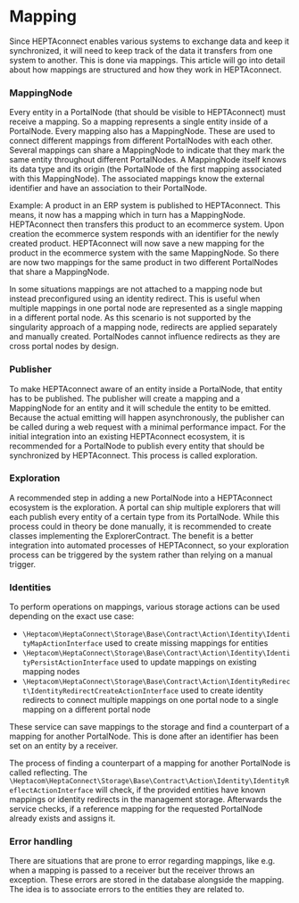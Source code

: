 # Mapping

Since HEPTAconnect enables various systems to exchange data and keep it synchronized, it will need to keep track of the data it transfers from one system to another.
This is done via mappings.
This article will go into detail about how mappings are structured and how they work in HEPTAconnect.

### MappingNode

Every entity in a PortalNode (that should be visible to HEPTAconnect) must receive a mapping.
So a mapping represents a single entity inside of a PortalNode.
Every mapping also has a MappingNode.
These are used to connect different mappings from different PortalNodes with each other.
Several mappings can share a MappingNode to indicate that they mark the same entity throughout different PortalNodes.
A MappingNode itself knows its data type and its origin (the PortalNode of the first mapping associated with this MappingNode).
The associated mappings know the external identifier and have an association to their PortalNode.

Example: A product in an ERP system is published to HEPTAconnect.
This means, it now has a mapping which in turn has a MappingNode.
HEPTAconnect then transfers this product to an ecommerce system.
Upon creation the ecommerce system responds with an identifier for the newly created product.
HEPTAconnect will now save a new mapping for the product in the ecommerce system with the same MappingNode.
So there are now two mappings for the same product in two different PortalNodes that share a MappingNode.

In some situations mappings are not attached to a mapping node but instead preconfigured using an identity redirect.
This is useful when multiple mappings in one portal node are represented as a single mapping in a different portal node.
As this scenario is not supported by the singularity approach of a mapping node, redirects are applied separately and manually created.
PortalNodes cannot influence redirects as they are cross portal nodes by design.

### Publisher

To make HEPTAconnect aware of an entity inside a PortalNode, that entity has to be published.
The publisher will create a mapping and a MappingNode for an entity and it will schedule the entity to be emitted.
Because the actual emitting will happen asynchronously, the publisher can be called during a web request with a minimal performance impact.
For the initial integration into an existing HEPTAconnect ecosystem, it is recommended for a PortalNode to publish every entity that should be synchronized by HEPTAconnect.
This process is called exploration.

### Exploration

A recommended step in adding a new PortalNode into a HEPTAconnect ecosystem is the exploration.
A portal can ship multiple explorers that will each publish every entity of a certain type from its PortalNode.
While this process could in theory be done manually, it is recommended to create classes implementing the ExplorerContract.
The benefit is a better integration into automated processes of HEPTAconnect, so your exploration process can be triggered by the system rather than relying on a manual trigger.

### Identities

To perform operations on mappings, various storage actions can be used depending on the exact use case:

* `\Heptacom\HeptaConnect\Storage\Base\Contract\Action\Identity\IdentityMapActionInterface` used to create missing mappings for entities
* `\Heptacom\HeptaConnect\Storage\Base\Contract\Action\Identity\IdentityPersistActionInterface` used to update mappings on existing mapping nodes
* `\Heptacom\HeptaConnect\Storage\Base\Contract\Action\IdentityRedirect\IdentityRedirectCreateActionInterface` used to create identity redirects to connect multiple mappings on one portal node to a single mapping on a different portal node

These service can save mappings to the storage and find a counterpart of a mapping for another PortalNode.
This is done after an identifier has been set on an entity by a receiver.

The process of finding a counterpart of a mapping for another PortalNode is called reflecting.
The `\Heptacom\HeptaConnect\Storage\Base\Contract\Action\Identity\IdentityReflectActionInterface` will check, if the provided entities have known mappings or identity redirects in the management storage.
Afterwards the service checks, if a reference mapping for the requested PortalNode already exists and assigns it.

### Error handling

There are situations that are prone to error regarding mappings, like e.g. when a mapping is passed to a receiver but the receiver throws an exception.
These errors are stored in the database alongside the mapping.
The idea is to associate errors to the entities they are related to.
